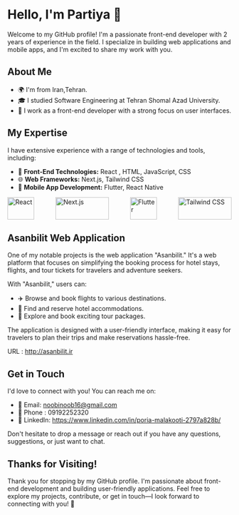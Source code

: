 # Hello, I'm Partiya 👋

Welcome to my GitHub profile! I'm a passionate front-end developer with 2 years of experience in the field. I specialize in building web applications and mobile apps, and I'm excited to share my work with you.

## About Me

- 🌍 I'm from Iran,Tehran.
- 🎓 I studied Software Engineering at Tehran Shomal Azad University.
- 💼 I work as a front-end developer with a strong focus on user interfaces.

## My Expertise

I have extensive experience with a range of technologies and tools, including:

- 🚀 **Front-End Technologies:** React , HTML, JavaScript, CSS
- 🌐 **Web Frameworks:** Next.js, Tailwind CSS
- 📱 **Mobile App Development:** Flutter, React Native

<div style="display: flex; justify-content: space-between; margin: 0 auto; max-width: 700px;">
    <img src="https://upload.wikimedia.org/wikipedia/commons/thumb/a/a7/React-icon.svg/512px-React-icon.svg.png?20220125121207" alt="React" width="60" height="50" />
    <img src="https://seeklogo.com/images/N/next-js-logo-7929BCD36F-seeklogo.com.png" alt="Next.js"  width="120" height="50" />
    <img src="https://web-strapi.mrmilu.com/uploads/flutter_logo_470e9f7491.png" alt="Flutter" width="60" height="50" />
    <img src="https://getlogovector.com/wp-content/uploads/2021/01/tailwind-css-logo-vector.png" alt="Tailwind CSS" width="120" height="50" />
</div>

## Asanbilit Web Application

One of my notable projects is the web application "Asanbilit." It's a web platform that focuses on simplifying the booking process for hotel stays, flights, and tour tickets for travelers and adventure seekers. 

With "Asanbilit," users can:

- ✈️ Browse and book flights to various destinations.
- 🏨 Find and reserve hotel accommodations.
- 🌄 Explore and book exciting tour packages.

The application is designed with a user-friendly interface, making it easy for travelers to plan their trips and make reservations hassle-free.

URL : http://asanbilit.ir

## Get in Touch

I'd love to connect with you! You can reach me on:

- 📧 Email: noobinoob16@gmail.com
- 📱 Phone : 09192252320
- 💼 LinkedIn: https://www.linkedin.com/in/poria-malakooti-2797a828b/


Don't hesitate to drop a message or reach out if you have any questions, suggestions, or just want to chat.

## Thanks for Visiting!

Thank you for stopping by my GitHub profile. I'm passionate about front-end development and building user-friendly applications. Feel free to explore my projects, contribute, or get in touch—I look forward to connecting with you! 🚀

